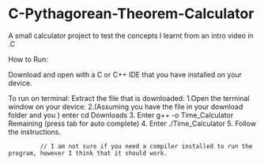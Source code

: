 # C-Pythagorean-Theorem-Calculator
A small calculator project to test the concepts I learnt from an intro video in .C




How to Run:

Download and open with a C or C++ IDE that you have installed on your device.

To run on terminal:
      Extract the file that is downloaded:
             1.Open the terminal window on your device:
             2.(Assuming you have the file in your download folder and you ) enter cd Downloads
             3. Enter g++ -o Time_Calculator  Remaining (press tab for auto complete)
             4. Enter ./Time_Calculator
             5. Follow the instructions.
             
             // I am not sure if you need a compiler installed to run the program, however I think that it should work.
             

        
